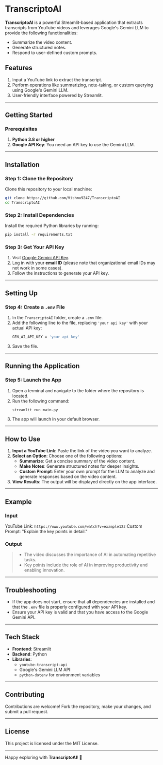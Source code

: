 # TranscriptoAI

**TranscriptoAI** is a powerful Streamlit-based application that extracts transcripts from YouTube videos and leverages Google's Gemini LLM to provide the following functionalities:
- Summarize the video content.
- Generate structured notes.
- Respond to user-defined custom prompts.

## Features
1. Input a YouTube link to extract the transcript.
2. Perform operations like summarizing, note-taking, or custom querying using Google's Gemini LLM.
3. User-friendly interface powered by Streamlit.

---

## Getting Started

### Prerequisites
1. **Python 3.8 or higher**
2. **Google API Key**: You need an API key to use the Gemini LLM.

---

## Installation

### Step 1: Clone the Repository
Clone this repository to your local machine:
```bash
git clone https://github.com/Vishnu9247/TranscriptoAI
cd TranscriptoAI
```

### Step 2: Install Dependencies
Install the required Python libraries by running:
```bash
pip install -r requirements.txt
```

### Step 3: Get Your API Key
1. Visit [Google Gemini API Key](https://ai.google.dev/gemini-api/docs/api-key).
2. Log in with your **email ID** (please note that organizational email IDs may not work in some cases).
3. Follow the instructions to generate your API key.

---

## Setting Up

### Step 4: Create a `.env` File
1. In the `TranscriptoAI` folder, create a `.env` file.
2. Add the following line to the file, replacing `'your api key'` with your actual API key:
   ```bash
   GEN_AI_API_KEY = 'your api key'
   ```
3. Save the file.

---

## Running the Application

### Step 5: Launch the App
1. Open a terminal and navigate to the folder where the repository is located.
2. Run the following command:
   ```bash
   streamlit run main.py
   ```
3. The app will launch in your default browser.

---

## How to Use

1. **Input a YouTube Link**: Paste the link of the video you want to analyze.
2. **Select an Option**: Choose one of the following options:
   - **Summarize**: Get a concise summary of the video content.
   - **Make Notes**: Generate structured notes for deeper insights.
   - **Custom Prompt**: Enter your own prompt for the LLM to analyze and generate responses based on the video content.
3. **View Results**: The output will be displayed directly on the app interface.

---

## Example

### Input
YouTube Link: `https://www.youtube.com/watch?v=example123`
Custom Prompt: "Explain the key points in detail."

### Output
> - The video discusses the importance of AI in automating repetitive tasks.
> - Key points include the role of AI in improving productivity and enabling innovation.

---

## Troubleshooting

- If the app does not start, ensure that all dependencies are installed and that the `.env` file is properly configured with your API key.
- Ensure your API key is valid and that you have access to the Google Gemini API.

---

## Tech Stack
- **Frontend**: Streamlit
- **Backend**: Python
- **Libraries**:
  - `youtube-transcript-api`
  - Google's Gemini LLM API
  - `python-dotenv` for environment variables

---

## Contributing

Contributions are welcome! Fork the repository, make your changes, and submit a pull request.

---

## License

This project is licensed under the MIT License.

---

Happy exploring with **TranscriptoAI**! 🚀

